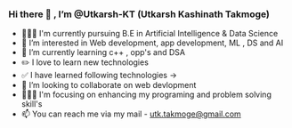 ### Hi there 👋 , I’m @Utkarsh-KT (Utkarsh Kashinath Takmoge)

- 👨🏻‍🎓 I'm currently pursuing B.E in Artificial Intelligence & Data Science
- 👀 I’m interested in Web development, app development, ML , DS and AI
- 🌱 I’m currently learning c++ , opp's and DSA
- ✏️ I love to learn new technologies
- ✅ I have learned following technologies -> 
- 💞️ I’m looking to collaborate on web devlopment
- 👨🏻‍💻 I'm focusing on enhancing my programing and problem solving skill's
- 📫 You can reach me via my mail - utk.takmoge@gmail.com

